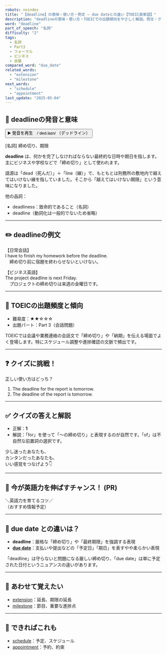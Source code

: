 ```yaml
---
robots: noindex
title: "【deadline】の意味・使い方・例文 ― due dateとの違い【TOEIC英単語】"
description: "deadlineの意味・使い方・TOEICでの出題傾向をやさしく解説。例文・クイズ付きでdue dateとの違いもわかりやすく学べます。"
word: "deadline"
part_of_speech: "名詞"
difficulty: "2"
tags:
  - 名詞
  - Part3
  - フォーマル
  - ビジネス
  - 会議
compared_word: "due_date"
related_words:
  - "extension"
  - "milestone"
next_words:
  - "schedule"
  - "appointment"
last_update: "2025-05-04"
---
```


## 🔰 deadlineの発音と意味

<button class="play-audio" onclick="playTTS('deadline')">
  <span class="play-audio-main">
    ▶️ 発音を再生　/ˈded.laɪn/
  </span>
  <span class="play-audio-sub">
    （デッドライン）
  </span>
</button>

[名詞] 締め切り、期限

**deadline** は、何かを完了しなければならない最終的な日時や期日を指します。主にビジネスや学校などで「締め切り」として使われます。

語源は「dead（死んだ）」＋「line（線）」で、もともとは刑務所の敷地内で越えてはいけない線を指していました。そこから「越えてはいけない期限」という意味になりました。

他の品詞：  
- deadliness：致命的であること（名詞）
- deadline（動詞化は一般的でないため省略）

---

## ✏️ deadlineの例文

【日常会話】  
I have to finish my homework before the deadline.  
　締め切り前に宿題を終わらせないといけない。

【ビジネス英語】  
The project deadline is next Friday.  
　プロジェクトの締め切りは来週の金曜日です。

---

## 🎯 TOEICの出題頻度と傾向

- 難易度：★★☆☆☆
- 出題パート：Part 3（会話問題）

TOEICでは会議や業務連絡の会話文で「締め切り」や「納期」を伝える場面でよく登場します。特にスケジュール調整や進捗確認の文脈で頻出です。

---

## ❓ クイズに挑戦！

正しい使い方はどっち？

1. The deadline for the report is tomorrow.  
2. The deadline of the report is tomorrow.

---

## ✅ クイズの答えと解説

- 正解：**1**
- 解説：「for」を使って「〜の締め切り」と表現するのが自然です。「of」は不自然な前置詞の選択です。

少し迷ったあなたも、  
カンタンだったあなたも、  
いい感覚をつなげよう👇️

---

## 🚀 今が英語力を伸ばすチャンス！ (PR)

<div class="info-center">
＼英語力を育てるコツ／<br>  
（おすすめ情報予定）
</div>

---

## 🤔  due date との違いは？

- **deadline**：厳格な「締め切り」や「最終期限」を強調する表現
- **[due date](/word/due_date/)**：支払いや提出などの「予定日」「期日」を表すやや柔らかい表現

「deadline」は守らないと問題になる厳しい締め切り、「due date」は単に予定された日付というニュアンスの違いがあります。

---

## 🧩 あわせて覚えたい

- [extension](/word/extension/)：延長、期限の延長
- [milestone](/word/milestone/)：節目、重要な進捗点

---

## 📖 できればこれも

- [schedule](/word/schedule/)：予定、スケジュール
- [appointment](/word/appointment/)：予約、約束

<!-- cvid: aid21_bid04 -->
